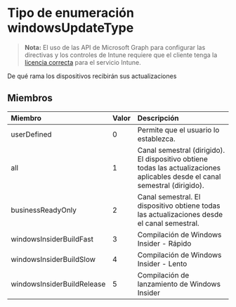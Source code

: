 # <a name="windowsupdatetype-enum-type"></a>Tipo de enumeración windowsUpdateType

> **Nota:** El uso de las API de Microsoft Graph para configurar las directivas y los controles de Intune requiere que el cliente tenga la [licencia correcta](https://go.microsoft.com/fwlink/?linkid=839381) para el servicio Intune.

De qué rama los dispositivos recibirán sus actualizaciones
## <a name="members"></a>Miembros
|Miembro|Valor|Descripción|
|:---|:---|:---|
|userDefined|0|Permite que el usuario lo establezca.|
|all|1|Canal semestral (dirigido). El dispositivo obtiene todas las actualizaciones aplicables desde el canal semestral (dirigido).|
|businessReadyOnly|2|Canal semestral. El dispositivo obtiene todas las actualizaciones desde el canal semestral.|
|windowsInsiderBuildFast|3|Compilación de Windows Insider - Rápido|
|windowsInsiderBuildSlow|4|Compilación de Windows Insider - Lento|
|windowsInsiderBuildRelease|5|Compilación de lanzamiento de Windows Insider|



